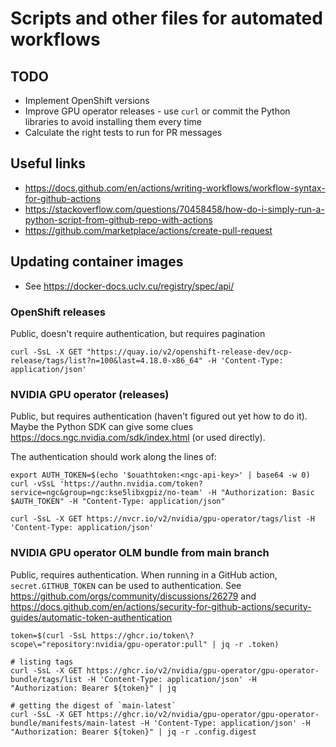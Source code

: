 # Scripts and other files for automated workflows

## TODO

* Implement OpenShift versions
* Improve GPU operator releases - use `curl` or commit the Python libraries to avoid installing them every time
* Calculate the right tests to run for PR messages

## Useful links

* https://docs.github.com/en/actions/writing-workflows/workflow-syntax-for-github-actions
* https://stackoverflow.com/questions/70458458/how-do-i-simply-run-a-python-script-from-github-repo-with-actions
* https://github.com/marketplace/actions/create-pull-request

## Updating container images

* See https://docker-docs.uclv.cu/registry/spec/api/

### OpenShift releases

Public, doesn't require authentication, but requires pagination

```console
curl -SsL -X GET "https://quay.io/v2/openshift-release-dev/ocp-release/tags/list?n=100&last=4.18.0-x86_64" -H 'Content-Type: application/json'
```

### NVIDIA GPU operator (releases)

Public, but requires authentication (haven't figured out yet how to do it).
Maybe the Python SDK can give some clues https://docs.ngc.nvidia.com/sdk/index.html (or used directly).

The authentication should work along the lines of:

```console
export AUTH_TOKEN=$(echo '$ouathtoken:<ngc-api-key>' | base64 -w 0)
curl -vSsL 'https://authn.nvidia.com/token?service=ngc&group=ngc:kse5libxgpiz/no-team' -H "Authorization: Basic $AUTH_TOKEN" -H "Content-Type: application/json"
```

```console
curl -SsL -X GET https://nvcr.io/v2/nvidia/gpu-operator/tags/list -H 'Content-Type: application/json'
```

### NVIDIA GPU operator OLM bundle from main branch

Public, requires authentication. When running in a GitHub action, `secret.GITHUB_TOKEN` can be used to authentication.
See https://github.com/orgs/community/discussions/26279 and https://docs.github.com/en/actions/security-for-github-actions/security-guides/automatic-token-authentication

```console
token=$(curl -SsL https://ghcr.io/token\?scope\="repository:nvidia/gpu-operator:pull" | jq -r .token)

# listing tags
curl -SsL -X GET https://ghcr.io/v2/nvidia/gpu-operator/gpu-operator-bundle/tags/list -H 'Content-Type: application/json' -H "Authorization: Bearer ${token}" | jq

# getting the digest of `main-latest`
curl -SsL -X GET https://ghcr.io/v2/nvidia/gpu-operator/gpu-operator-bundle/manifests/main-latest -H 'Content-Type: application/json' -H "Authorization: Bearer ${token}" | jq -r .config.digest
```